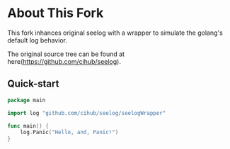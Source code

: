 About This Fork
=======

This fork inhances original seelog with a wrapper to simulate the golang's default log behavior.

The original source tree can be found at here(https://github.com/cihub/seelog).


Quick-start
-----------

```go
package main

import log "github.com/cihub/seelog/seelogWrapper"

func main() {
    log.Panic("Hello, and, Panic!")
}
```
